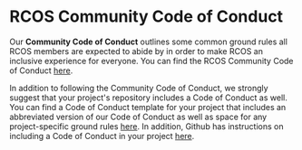 # RCOS Community Code of Conduct

Our **Community Code of Conduct** outlines some common ground rules all RCOS members are expected to abide by in order to make RCOS an inclusive experience for everyone. You can find the RCOS Community Code of Conduct [here](community/CODE_OF_CONDUCT).

In addition to following the Community Code of Conduct, we strongly suggest that your project's repository includes a Code of Conduct as well. You can find a Code of Conduct template for your project that includes an abbreviated version of our Code of Conduct as well as space for any project-specific ground rules [here](community/code_of_conduct_template). In addition, Github has instructions on including a Code of Conduct in your project [here](https://help.github.com/articles/adding-a-code-of-conduct-to-your-project/).
